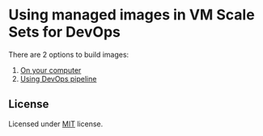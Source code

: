 
# Using managed images in VM Scale Sets for DevOps

There are 2 options to build images:

1. [On your computer](local.md)
2. [Using DevOps pipeline](pipeline.md)

## License

Licensed under [MIT](LICENSE.md) license.